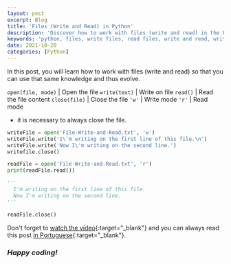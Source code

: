 ```yaml
---
layout: post
excerpt: Blog
title: 'Files (Write and Read) in Python'
description: 'Discover how to work with files (write and read) in the Python programming language. Get answers to your questions with the theory and examples presented.'
keywords: 'python, files, write files, read files, write and read, write, read, post'
date: 2021-10-20
categories: [Python]
---
```


In this post, you will learn how to work with files (write and read) so that you can use that same knowledge and thus evolve.

`open(file, mode)` | Open the file
`write(text)` | Write on file
`read()` | Read the file content
`close(file)` | Close the file
`'w'` | Write mode
`'r'` | Read mode

- it is necessary to always close the file.

```python
writeFile = open('File-Write-and-Read.txt', 'w')
writeFile.write('I\'m writing on the first line of this file.\n')
writeFile.write('Now I\'m writing on the second line.')
writefile.close()

readFile = open('File-Write-and-Read.txt', 'r')
print(readFile.read())

'''
  I'm writing on the first line of this file.
  Now I'm writing on the second line.
'''

readFile.close()
```

Don't forget to [watch the vídeo](https://youtu.be/Hh8eV7n5ieg){:target="\_blank"} and you can always read this post [in Portuguese](https://caffeinealgorithm.com/blog/20211020/ficheiros-escrever-e-ler-em-python/){:target="\_blank"}.

### _Happy coding!_

